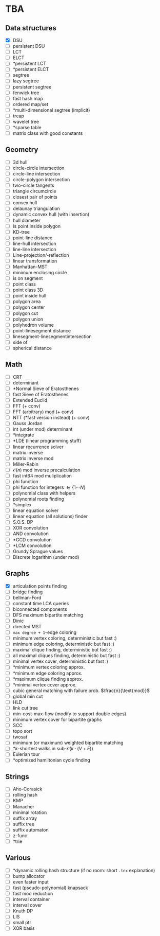 # TBA

## Data structures
- [x] DSU
- [ ] persistent DSU
- [ ] LCT
- [ ] ELCT
- [ ] \*persistent LCT
- [ ] \*persistent ELCT
- [ ] segtree
- [ ] lazy segtree
- [ ] persistent segtree
- [ ] fenwick tree
- [ ] fast hash map
- [ ] ordered map/set
- [ ] \*multi-dimensional segtree (implicit)
- [ ] treap
- [ ] wavelet tree
- [ ] \*sparse table
- [ ] matrix class with good constants

## Geometry
- [ ] 3d hull
- [ ] circle-circle intersection
- [ ] circle-line intersection
- [ ] circle-polygon intersection
- [ ] two-circle tangents
- [ ] triangle circumcircle
- [ ] closest pair of points
- [ ] convex hull
- [ ] delaunay triangulation
- [ ] dynamic convex hull (with insertion)
- [ ] hull diameter
- [ ] is point inside polygon
- [ ] KD-tree
- [ ] point-line distance
- [ ] line-hull intersection
- [ ] line-line intersection
- [ ] Line-projection/-reflection
- [ ] linear transformation
- [ ] Manhattan-MST
- [ ] minimum enclosing circle
- [ ] is on segment
- [ ] point class
- [ ] point class 3D
- [ ] point inside hull
- [ ] polygon area
- [ ] polygon center
- [ ] polygon cut
- [ ] polygon union
- [ ] polyhedron volume
- [ ] point-linesegment distance
- [ ] linesegment-linesegmentintersection
- [ ] side of
- [ ] spherical distance
 
## Math
- [ ] CRT
- [ ] determinant
- [ ] \*Normal Sieve of Eratosthenes
- [ ] fast Sieve of Eratosthenes
- [ ] Extended Euclid
- [ ] FFT (+ conv)
- [ ] FFT (arbitrary) mod (+ conv)
- [ ] NTT (\*fast version instead) (+ conv)
- [ ] Gauss Jordan
- [ ] int (under mod) determinant
- [ ] \*integrate
- [ ] \*LDE (linear programming stuff)
- [ ] linear recurrence solver
- [ ] matrix inverse
- [ ] matrix inverse mod
- [ ] Miller-Rabin
- [ ] $\mathcal{O}(n)$ mod inverse precalculation
- [ ] fast int64 mod muliplication
- [ ] phi function
- [ ] phi function for integers $\in \{ 1 \cdots N \}$
- [ ] polynomial class with helpers
- [ ] polynomial roots finding
- [ ] \*simplex
- [ ] linear equation solver
- [ ] linear equation (all solutions) finder
- [ ] S.O.S. DP
- [ ] XOR convolution
- [ ] AND convolution
- [ ] \*GCD convolution
- [ ] \*LCM convolution
- [ ] Grundy Sprague values
- [ ] Discrete logarithm (under mod)
 
## Graphs
- [x] articulation points finding
- [ ] bridge finding
- [ ] bellman-Ford
- [ ] constant time LCA queries
- [ ] biconnected components
- [ ] DFS maximum bipartite matching
- [ ] Dinic
- [ ] directed MST
- [ ] `max degree + 1`-edge coloring
- [ ] minimum vertex coloring, deterministic but fast :)
- [ ] minimum edge coloring, deterministic but fast :)
- [ ] maximal clique finding, deterministic but fast :)
- [ ] all maximal cliques finding, deterministic but fast :)
- [ ] minimal vertex cover, deterministic but fast :)
- [ ] \*minimum vertex coloring approx.
- [ ] \*minimum edge coloring approx.
- [ ] \*maximum clique finding approx.
- [ ] \*minimal vertex cover approx.
- [ ] cubic general matching with failure prob. $\frac{n}{\text{mod}}$
- [ ] global min cut
- [ ] HLD
- [ ] link cut tree
- [ ] min-cost-max-flow (modify to support double edges)
- [ ] minimum vertex cover for bipartite graphs
- [ ] SCC
- [ ] topo sort
- [ ] twosat
- [ ] minimum (or maximum) weighted bipartite matching
- [ ] \*$k$-shortest walks in sub-$\mathcal{O}(k \cdot (V + E))$
- [ ] Eulerian tour
- [ ] \*optimized hamiltonian cycle finding
 
## Strings
- [ ] Aho-Corasick
- [ ] rolling hash
- [ ] KMP
- [ ] Manacher
- [ ] minimal rotation
- [ ] suffix array
- [ ] suffix tree
- [ ] suffix automaton
- [ ] z-func
- [ ] \*trie
 
## Various
- [ ] \*dynamic rolling hash structure (if no room: short `.tex` explanation)
- [ ] bump allocator
- [ ] even faster input
- [ ] fast (pseudo-polynomial) knapsack
- [ ] fast mod reduction
- [ ] interval container
- [ ] interval cover
- [ ] Knuth DP
- [ ] LIS
- [ ] small ptr
- [ ] XOR basis

